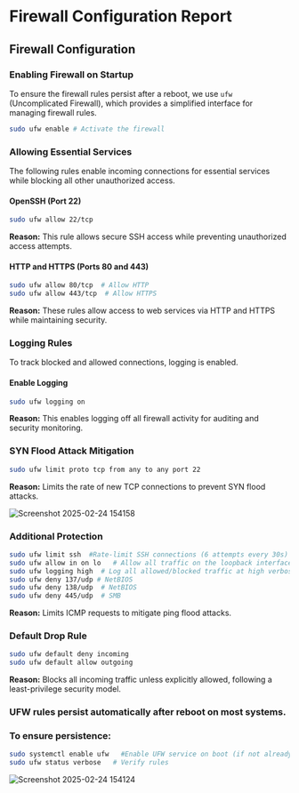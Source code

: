 # Firewall Configuration Report

## Firewall Configuration

### Enabling Firewall on Startup

To ensure the firewall rules persist after a reboot, we use `ufw` (Uncomplicated Firewall), which provides a simplified interface for managing firewall rules.

```sh
sudo ufw enable # Activate the firewall
```

### Allowing Essential Services

The following rules enable incoming connections for essential services while blocking all other unauthorized access.

#### OpenSSH (Port 22)

```sh
sudo ufw allow 22/tcp
```

**Reason:** This rule allows secure SSH access while preventing unauthorized access attempts.

#### HTTP and HTTPS (Ports 80 and 443)

```sh
sudo ufw allow 80/tcp  # Allow HTTP
sudo ufw allow 443/tcp  # Allow HTTPS
```

**Reason:** These rules allow access to web services via HTTP and HTTPS while maintaining security.

### Logging Rules

To track blocked and allowed connections, logging is enabled.

#### Enable Logging

```sh
sudo ufw logging on
```

**Reason:** This enables logging off all firewall activity for auditing and security monitoring.

### SYN Flood Attack Mitigation

```sh
sudo ufw limit proto tcp from any to any port 22
```
**Reason:** Limits the rate of new TCP connections to prevent SYN flood attacks.

![Screenshot 2025-02-24 154158](https://github.com/user-attachments/assets/639c2f7d-3d2b-47e5-9ab1-83a3f3a5e82c)

### Additional Protection

```sh
sudo ufw limit ssh  #Rate-limit SSH connections (6 attempts every 30s)
sudo ufw allow in on lo   # Allow all traffic on the loopback interface
sudo ufw logging high  # Log all allowed/blocked traffic at high verbosity
sudo ufw deny 137/udp # NetBIOS
sudo ufw deny 138/udp  # NetBIOS
sudo ufw deny 445/udp  # SMB

```

**Reason:** Limits ICMP requests to mitigate ping flood attacks.

### Default Drop Rule

```sh
sudo ufw default deny incoming
sudo ufw default allow outgoing
```

**Reason:** Blocks all incoming traffic unless explicitly allowed, following a least-privilege security model.

### UFW rules persist automatically after reboot on most systems. 
### To ensure persistence:
```sh
sudo systemctl enable ufw   #Enable UFW service on boot (if not already enabled)
sudo ufw status verbose   # Verify rules
```

![Screenshot 2025-02-24 154124](https://github.com/user-attachments/assets/5f1d4961-ee20-4c16-8918-f02755ac0215)

